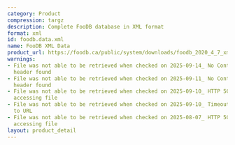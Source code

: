 ```yaml
---
category: Product
compression: targz
description: Complete FooDB database in XML format
format: xml
id: foodb.data.xml
name: FooDB XML Data
product_url: https://foodb.ca/public/system/downloads/foodb_2020_4_7_xml.tar.gz
warnings:
- File was not able to be retrieved when checked on 2025-09-14_ No Content-Length
  header found
- File was not able to be retrieved when checked on 2025-09-11_ No Content-Length
  header found
- File was not able to be retrieved when checked on 2025-09-10_ HTTP 502 error when
  accessing file
- File was not able to be retrieved when checked on 2025-09-10_ Timeout connecting
  to URL
- File was not able to be retrieved when checked on 2025-08-07_ HTTP 500 error when
  accessing file
layout: product_detail
---
```

